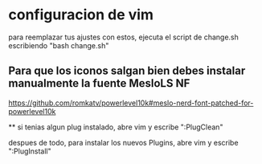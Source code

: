 # configuracion de vim
para reemplazar tus ajustes con estos, ejecuta el script de change.sh escribiendo "bash change.sh"

## Para que los iconos salgan bien debes instalar manualmente la fuente MesloLS NF
https://github.com/romkatv/powerlevel10k#meslo-nerd-font-patched-for-powerlevel10k

** si tenias algun plug instalado, abre vim y escribe ":PlugClean"

despues de todo, para instalar los nuevos Plugins, abre vim y escribe ":PlugInstall"
